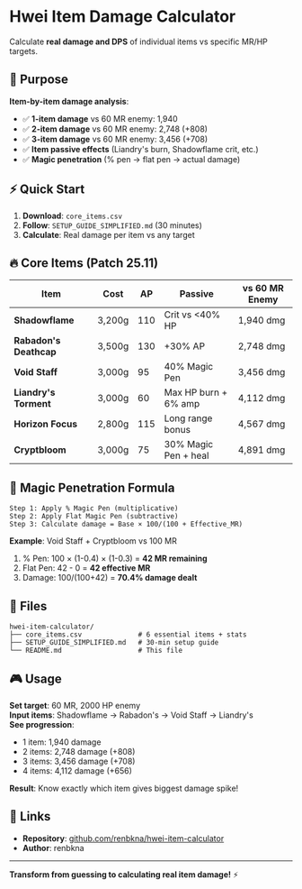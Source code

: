 # Hwei Item Damage Calculator

Calculate **real damage and DPS** of individual items vs specific MR/HP targets.

## 🎯 Purpose

**Item-by-item damage analysis**:
- ✅ **1-item damage** vs 60 MR enemy: 1,940 
- ✅ **2-item damage** vs 60 MR enemy: 2,748 (+808)
- ✅ **3-item damage** vs 60 MR enemy: 3,456 (+708)
- ✅ **Item passive effects** (Liandry's burn, Shadowflame crit, etc.)
- ✅ **Magic penetration** (% pen → flat pen → actual damage)

## ⚡ Quick Start

1. **Download**: `core_items.csv`
2. **Follow**: `SETUP_GUIDE_SIMPLIFIED.md` (30 minutes)
3. **Calculate**: Real damage per item vs any target

## 🔥 Core Items (Patch 25.11)

| Item | Cost | AP | Passive | vs 60 MR Enemy |
|------|------|----|---------|----- |
| **Shadowflame** | 3,200g | 110 | Crit vs <40% HP | 1,940 dmg |
| **Rabadon's Deathcap** | 3,500g | 130 | +30% AP | 2,748 dmg |
| **Void Staff** | 3,000g | 95 | 40% Magic Pen | 3,456 dmg |
| **Liandry's Torment** | 3,000g | 60 | Max HP burn + 6% amp | 4,112 dmg |
| **Horizon Focus** | 2,800g | 115 | Long range bonus | 4,567 dmg |
| **Cryptbloom** | 3,000g | 75 | 30% Magic Pen + heal | 4,891 dmg |

## 🧮 Magic Penetration Formula

```
Step 1: Apply % Magic Pen (multiplicative)
Step 2: Apply Flat Magic Pen (subtractive)  
Step 3: Calculate damage = Base × 100/(100 + Effective_MR)
```

**Example**: Void Staff + Cryptbloom vs 100 MR
1. % Pen: 100 × (1-0.4) × (1-0.3) = **42 MR remaining**
2. Flat Pen: 42 - 0 = **42 effective MR**  
3. Damage: 100/(100+42) = **70.4% damage dealt**

## 📁 Files

```
hwei-item-calculator/
├── core_items.csv              # 6 essential items + stats
├── SETUP_GUIDE_SIMPLIFIED.md   # 30-min setup guide
└── README.md                   # This file
```

## 🎮 Usage

**Set target**: 60 MR, 2000 HP enemy  
**Input items**: Shadowflame → Rabadon's → Void Staff → Liandry's  
**See progression**:
- 1 item: 1,940 damage
- 2 items: 2,748 damage (+808)
- 3 items: 3,456 damage (+708)  
- 4 items: 4,112 damage (+656)

**Result**: Know exactly which item gives biggest damage spike!

## 🔗 Links

- **Repository**: [github.com/renbkna/hwei-item-calculator](https://github.com/renbkna/hwei-item-calculator)
- **Author**: renbkna

---

**Transform from guessing to calculating real item damage!** ⚡